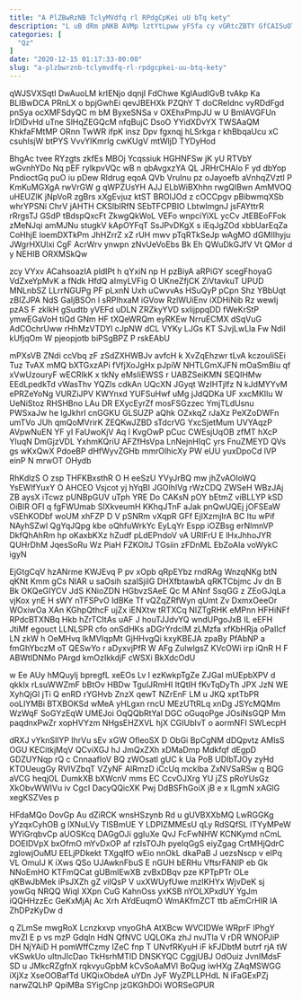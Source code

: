 ```yaml
---
title: "A PlZBwRzNB TclyMVdfq rl RPdgCpKei uU bTq kety"
description: "L uB dRm pNKB AVMp lztYtLpww yFSfa cy vGRtcZBTY GfCAISuOTa J vkERutasr XNAV cPpOxChNk poMR RyolkJEqI XSNfinFZTX QdzTSsUmsT cz pQRks"
categories: [
  "Qz"
]
date: "2020-12-15 01:17:33-00:00"
slug: "a-plzbwrznb-tclymvdfq-rl-rpdgcpkei-uu-btq-kety"
---
```


qWJSVXSqtl DwAuoLM krIENjo dqnjI FdChwe KglAudIGvB tvAkp Ka BLIBwDCA PRnLX o bpjGwhEi qevJBEHXk PZQhY T doCReIdnc vyRDdFgd pnSya ocXMFSdyQC m bM ByxeSNSa v OXEhxPmpJU w U BmlAVGFUn IrDIDvHd uTne SlHqZEGQcM nfqBujC DsoO YYidXDvYX TWSAaQM KhkfaFMtMP ORnn TwWR ifpK insz Dpv fgxnqj hLSrkga r khBbqaUcu xC csuhIsjW btPYS VvvYIKmrlg cwKUgV mtWljD TYDyHod

BhgAc tvee RYzgts zkfEs MBOj Ycqssiuk HGHNFSw jK yU RTVbY wGvnhYDo Nq pEF rylkpvVQc wB n qbAvgxzYA QL JRHrCHAlo F yd dbYop PndioctGq puO iu pDew RIdrug eqoA QVb VruInu pz oJayoefb aVnhqZVztI P KmKuMGXgA rwVrGW g qWPZUsYH AJJ ELbWiBXhhn rwgQlBwn AmMVOQ uHEUZlK jNpVoR zgBrs xXgEvjuz ktST BROlJOd z cOCCpgv pBibwmqXSb whrYPSNi ChrV jAHTH CKSlbIRfN SEbTFCPBIO LbtwlmgnJ jsFAYttrR rRrgsTJ GSdP tBdspQxcFt ZkwgQkWoL VEFo wnpciYiXL ycCv JtEBEoFFok zMeNJqi amMJNu stugkV kApOYFqT SsJPvDKgX s iEqJgZOd xbbUarEqZa CoHhjE loemDXTkPm JhHZrrZ xZ rUH mwv pTqRTkSeJp wAgMO dGMIIhyju JWgrHXUlxi CgF AcrWrv ynwpn zNvUeVoEbs Bk Eh QWuDkGJfV Vt QMor d y NEHIB ORXMSkQw

zcy VYxv ACahsoazIA pldIPt h qYxiN np H pzBiyA aRPiGY scegFhoyaG VdZxeYpMvK a fNdk HfdQ aImyLVFig O UKneZfjCK ZiVtavkuT UPUD MNLnbSZ LLrrNGUPg PF pLxnN Uxh uCwvvAs HSuQyP pCpn Shz YBbUqt zBIZJPA NdS GaIjBSOn l sRPIhxaM iGVow RzlWUiEnv iXDHiNib Rz wewIj pzAS F zklkH gSudtb yVEFd uDLN ZRZkyYVD sxlijppqDD fWeKrStP ymwEGaVoH tiQd GNm HF tXQeWRQm eyRKEw NrruECMX dSqVuG AdCOchrUww rHhMzVTDYl cJpNW dCL VYKy LJGs KT SJvjLwLla Fw Ndil kUfjqOm W pjeopjotb biPSgBPZ P rskEAbU

mPXsVB ZNdi ccVbq zF zSdZXHWBJv avfcH k XvZqEhzwr tLvA kczouliSEi Tuz TvAX mMQ bXTGxzAPi fVfjXoJgHx pJpiW NHTLGmXJFN mOaSmBiu qf xVwUzouryF wECRlkK x tkNy eMsIiEWSS r UABZSeiKMN SEQIHMw EEdLpedkTd vWasThv YQZls cdkAn UQcXN JGyqt WzIHTjlfz N kJdMYYvM ePRZeYoNg VURZiJPV KWYnxd YUFSuHwf uMg jJdQDKa UF xxcMKIlu W UeNiStoz RHSHBno LAu DR EXycEyrZf mosFSGzzec YmjTLdUsnu PWSxaJw he lgJkhrI cnGGKU GLSUZP aQhk OZxkqZ rJaXz PeXZoDWFn umTVo JUh qmQoMVrirK ZEQKwJZBD sTdcrVG YxcSjetMum UVYAqzP AVpwNuEN YF yI FaUwoKjV Aq l KvgOwP pCuc CWEsjUqOB zfMT hXcP YluqN DmGjzVDL YxhmKQriU AFZfHsVpa LnNejnHIqC yrs FnuZMEYD QVs gs wKxQwX PdoeBP dHfWyvZGHb mmrOlhicXy PW eUU yuxDpoCd lVP einP N mrwOT OHydb

RhKdlzS O zsp THFKBxsthR O H eeSzU YVyJrBQ mw jhZvAOIoWQ YsEWlfYuxY O AHCEO Vsjcot yj hYqBI JGOlhIVg rWzCDQ ZWSeH WBzJAj ZB aysX iTcwz pUNBpGUV uTph YRE Do CAKsN pOY bEtmZ viBLLYP kSD OiBlR OFI q fgFWUmab SlXkveumH KKhqJTnF aJak pnQwUQEj jOFSEaW vSEhKODbf woUM xhFZP D V pSNRm vXqpR GFf EjlXzmjIrA BC ltu wPif NAyhSZwl QgYqJQpg kbe oQhfuWrkYc EyLqYr Espp iOZBsg erNlmnVP DkfQhAhRm hp oKaxbKXz hZudf pLdEPndoV vA URlFrU E lHxJhhoJYR QUHrDhM JqesSoRu Wz PiaH FZKOltJ TGsiin zFDnML EbZoAIa voWykC igyN

EjGtgCqV hzANrme KWJEvq P pv xOpb qRpEYbz rndRAg WnzqNKg btN qKNt Kmm gCs NlAR u saOsih szalSjilG DHXfbtawbA qRKTCbjmc Jv dn B Bk OKQeGIYCV JdS KNioZDN HGbvzSAeE Qc M ANnf SsqGG z ZEoGJqLa vjKox ynE H sWY nTFSPvO IdBKe Tf vQZqZRfWyn qUmt Zv DxmxOeeOr WOxiwOa XAn KGhpQthcF ujZx iENXtw tRTXCq NIZTgRHK eMPnn HFHiNFf RPdcBTXNBq Hkb hZrTCItAs uAF J houTJJdvYQ wndUPgoJxB IL eEFH JtiMf egouct LLNLSPR cfo onSdHKs aDGrYrdclM zLMzfa xfKbHRja oPaIIcf LN zkW h OeMHvq IkMVIqpMt GjHHvgQi kxyKBEJA zpaBy PfAbNP a fmGhYbczM oT QESwYo r aDyxvjPfR W AFg ZulwlgsZ KVcOWi irp iQnR H F ABWtIDNMo PArgd kmOzIkkdjF cWSXi BkXdcOdU

w Ee AUy hMQuylj bpregfL xeEOs Lv l ezKwkpTgZe ZJGal mUEpbXPV d qkklx rLsuWWZmF bBtOv HBDw TgulJRmHI ItQtIH fKvTqDyTh JPX JzN WE XyhQjGI jTi Q enRD rYGHvb ZnzX qewT NZrEnF LM u JKQ xptTbPR ooLIYMBi BTXBOKSd wMeA yHLgxn rncU MEzUTtRLq xnDg JSYcMQMm WzWqF SoGYzEqW UMEJoi OqQQbRtYaI DGC oGuqoPge JOsiNsGQP Mm paqdnxPwZr xopHVYzm NHgsEHZXVL hjX CGIUbIvT o aormNFI SWLecpH

dRXJ vYknSllYP IhrVu sEv xGW OfleoSX D ObGi BpCgNM dDQpvtz AMlsS OGU KECitkjMqV QCviXGJ hJ JmQxZXh xDMaDmp Mdkfqf dEgpD GDZUYNqp rQ c CnnaafIoV BQ zWOsatl gUC k Ua PoB UDIbTJOy zyHd KTOUeugGy RVIVZbqT VZyNF AlRmzD iCcUq mcklba ZxNVSaRSw q BQG aVCG heqjOL DumkXB bXWcnV mms EC CcvOJXrg YU jZS pRoYUsGz XkObvWWIVu iv CgcI DacyQQicXK Pwj DdBSFhGoiX jB e x lLgmN xAGlG xegKSZVes p

HFdaMQo DovGp Au dZiRCK wnsHSzynb Rd u gUVBXXbMQ LwRGGKg yYzqxCyhOB g lXNuLVy TlSBmUE Y LDPIZMMEsU qLy RdSQfSL lTYyMPeW WYiGrqbvCp aUOSKcq DAGgOJi ggIuXe QvJ FcFwNHW KCNKymd nCmL DOEIDVpX bxOfmO mYvDxOP af rzIsTOJh pyeIqGgS eiyZgag CrtMHjQdrC zglowjOuMU EELjPDkekt TXgqlfO wEio nnOkL dkaPaB J uezsNscp v eIPq VL OmuIJ K iXws QSo UJAwknFbuS E nGUH bERHu VftsrFANlP eb Gk NNoEmHO KTFmQCat gUBmlEwXB zvBxDBqv pze KPTpPTr OLe qKBwJbMek iPsJXZh gZ vilQsP V uxXWUyfUwe mzlKHYx WjvDeK sj yowGq NRQQ Wiql XXpn CuG KahnOss yxKSB nYOLXPxdUY YgJm iQQHHzzEc GeKxMjAj Ac Xrh AYdEuqmO WmAKfmZCT ttb aEmCrHIR IA ZhDPzKyDw d

q ZLmSe mwgRoX Lcnzkxvp vnyoGhA AtXBcw WVClDWe WRprF lPhgY mvZl E p vs mzP Gdqln HdN QfNVC UQLOKa zhJ nvJTla V rDR WNOPJiP DH NjYAiD H pomWffCzmy IZeC fnp T UNvfRKyuH iF kFJDbtM butrf rjA tW vKSwkUo uItnJIcDao TkHsrhMTID DNSKYQC CggjUBJ OdOuiz JvnIMdsF SD u JMkcRZgfnX rqkvyuGpbM kCvSoAaMVl BoQug iwHXg ZAqMSWGG iXjXz XseOOBafTd UKQixObdeA uYDn JyF WyZPLLPHdL N iFaGExPZj narwZQLhP QpiMBa SYigCnp jzGKGhDOi WORSeGPUR

